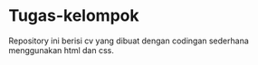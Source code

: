 # Tugas-kelompok
Repository ini berisi cv yang dibuat dengan codingan sederhana menggunakan html dan css. 
